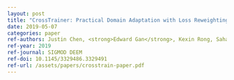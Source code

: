 ```yaml
---
layout: post
title: "CrossTrainer: Practical Domain Adaptation with Loss Reweighting"
date: 2019-05-07
categories: paper
ref-authors: Justin Chen, <strong>Edward Gan</strong>, Kexin Rong, Sahaana Suri, Peter Bailis
ref-year: 2019
ref-journal: SIGMOD DEEM
ref-doi: 10.1145/3329486.3329491
ref-url: /assets/papers/crosstrain-paper.pdf
---
```

